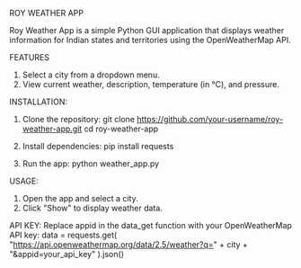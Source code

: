 ROY WEATHER APP


Roy Weather App is a simple Python GUI application that displays weather information for Indian states and territories using the OpenWeatherMap API.

FEATURES
  1. Select a city from a dropdown menu.
  2. View current weather, description, temperature (in °C), and pressure.

INSTALLATION:
   1. Clone the repository:  git clone https://github.com/your-username/roy-weather-app.git
                             cd roy-weather-app

   2.  Install dependencies: pip install requests
   3.  Run the app: python weather_app.py

USAGE:
  1. Open the app and select a city.
  2. Click "Show" to display weather data.

API KEY:
  Replace appid in the data_get function with your OpenWeatherMap API key:
    data = requests.get(
    "https://api.openweathermap.org/data/2.5/weather?q=" + city + "&appid=your_api_key"
    ).json()

